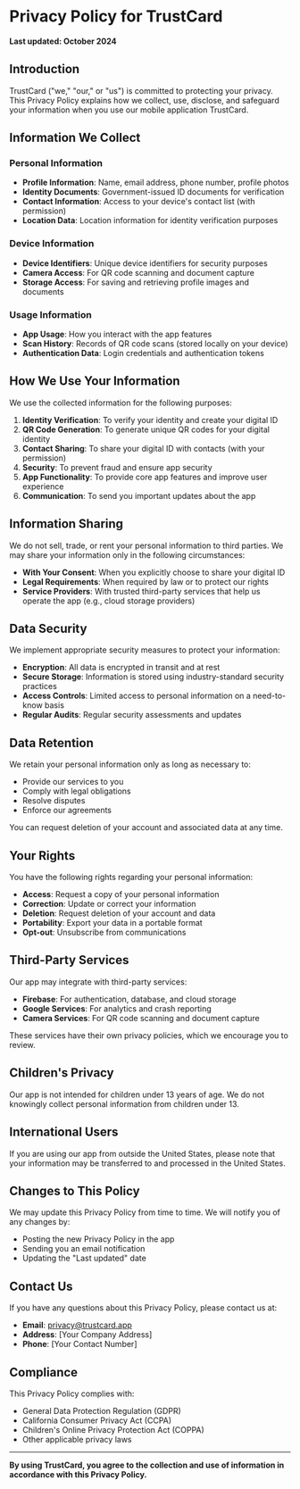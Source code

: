 # Privacy Policy for TrustCard

**Last updated: October 2024**

## Introduction

TrustCard ("we," "our," or "us") is committed to protecting your privacy. This Privacy Policy explains how we collect, use, disclose, and safeguard your information when you use our mobile application TrustCard.

## Information We Collect

### Personal Information
- **Profile Information**: Name, email address, phone number, profile photos
- **Identity Documents**: Government-issued ID documents for verification
- **Contact Information**: Access to your device's contact list (with permission)
- **Location Data**: Location information for identity verification purposes

### Device Information
- **Device Identifiers**: Unique device identifiers for security purposes
- **Camera Access**: For QR code scanning and document capture
- **Storage Access**: For saving and retrieving profile images and documents

### Usage Information
- **App Usage**: How you interact with the app features
- **Scan History**: Records of QR code scans (stored locally on your device)
- **Authentication Data**: Login credentials and authentication tokens

## How We Use Your Information

We use the collected information for the following purposes:

1. **Identity Verification**: To verify your identity and create your digital ID
2. **QR Code Generation**: To generate unique QR codes for your digital identity
3. **Contact Sharing**: To share your digital ID with contacts (with your permission)
4. **Security**: To prevent fraud and ensure app security
5. **App Functionality**: To provide core app features and improve user experience
6. **Communication**: To send you important updates about the app

## Information Sharing

We do not sell, trade, or rent your personal information to third parties. We may share your information only in the following circumstances:

- **With Your Consent**: When you explicitly choose to share your digital ID
- **Legal Requirements**: When required by law or to protect our rights
- **Service Providers**: With trusted third-party services that help us operate the app (e.g., cloud storage providers)

## Data Security

We implement appropriate security measures to protect your information:

- **Encryption**: All data is encrypted in transit and at rest
- **Secure Storage**: Information is stored using industry-standard security practices
- **Access Controls**: Limited access to personal information on a need-to-know basis
- **Regular Audits**: Regular security assessments and updates

## Data Retention

We retain your personal information only as long as necessary to:

- Provide our services to you
- Comply with legal obligations
- Resolve disputes
- Enforce our agreements

You can request deletion of your account and associated data at any time.

## Your Rights

You have the following rights regarding your personal information:

- **Access**: Request a copy of your personal information
- **Correction**: Update or correct your information
- **Deletion**: Request deletion of your account and data
- **Portability**: Export your data in a portable format
- **Opt-out**: Unsubscribe from communications

## Third-Party Services

Our app may integrate with third-party services:

- **Firebase**: For authentication, database, and cloud storage
- **Google Services**: For analytics and crash reporting
- **Camera Services**: For QR code scanning and document capture

These services have their own privacy policies, which we encourage you to review.

## Children's Privacy

Our app is not intended for children under 13 years of age. We do not knowingly collect personal information from children under 13.

## International Users

If you are using our app from outside the United States, please note that your information may be transferred to and processed in the United States.

## Changes to This Policy

We may update this Privacy Policy from time to time. We will notify you of any changes by:

- Posting the new Privacy Policy in the app
- Sending you an email notification
- Updating the "Last updated" date

## Contact Us

If you have any questions about this Privacy Policy, please contact us at:

- **Email**: privacy@trustcard.app
- **Address**: [Your Company Address]
- **Phone**: [Your Contact Number]

## Compliance

This Privacy Policy complies with:
- General Data Protection Regulation (GDPR)
- California Consumer Privacy Act (CCPA)
- Children's Online Privacy Protection Act (COPPA)
- Other applicable privacy laws

---

**By using TrustCard, you agree to the collection and use of information in accordance with this Privacy Policy.**

